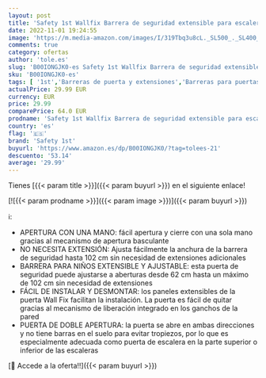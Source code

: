 ```yaml
---
layout: post
title: 'Safety 1st Wallfix Barrera de seguridad extensible para escaleras y puertas  barrera para niños y perros para uso en interiores  para aberturas de 62-102 cm  metal color blanco.'
date: 2022-11-01 19:24:55
image: 'https://m.media-amazon.com/images/I/319Tbq3u8cL._SL500_._SL400_.jpg'
comments: true
category: ofertas
author: 'tole.es'
slug: 'B00IONGJK0-es Safety 1st Wallfix Barrera de seguridad extensible para...'
sku: 'B00IONGJK0-es'
tags: [ '1st','Barreras de puerta y extensiones','Barreras para puertas y escaleras','Bebé','Seguridad','safety','safety 1st','🇪🇸', ]
actualPrice: 29.99 EUR
currency: EUR
price: 29.99
comparePrice: 64.0 EUR
prodname: 'Safety 1st Wallfix Barrera de seguridad extensible para escaleras y puertas  barrera para niños y perros para uso en interiores  para aberturas de 62-102 cm  metal color blanco.'
country: 'es'
flag: '🇪🇸'
brand: 'Safety 1st'
buyurl: 'https://www.amazon.es/dp/B00IONGJK0/?tag=tolees-21'
descuento: '53.14'
average: '29.99'
---
```


Tienes [{{< param title >}}]({{< param buyurl >}}) en el siguiente enlace!

[![{{< param prodname >}}]({{< param image >}})]({{< param buyurl >}})

ℹ️:

- APERTURA CON UNA MANO: fácil apertura y cierre con una sola mano gracias al mecanismo de apertura basculante
- NO NECESITA EXTENSIÓN: Ajusta fácilmente la anchura de la barrera de seguridad hasta 102 cm sin necesidad de extensiones adicionales
- BARRERA PARA NIÑOS EXTENSIBLE Y AJUSTABLE: esta puerta de seguridad puede ajustarse a aberturas desde 62 cm hasta un máximo de 102 cm sin necesidad de extensiones
- FÁCIL DE INSTALAR Y DESMONTAR: los paneles extensibles de la puerta Wall Fix facilitan la instalación. La puerta es fácil de quitar gracias al mecanismo de liberación integrado en los ganchos de la pared
- PUERTA DE DOBLE APERTURA: la puerta se abre en ambas direcciones y no tiene barras en el suelo para evitar tropiezos, por lo que es especialmente adecuada como puerta de escalera en la parte superior o inferior de las escaleras

[🛒 Accede a la oferta!!]({{< param buyurl >}})
